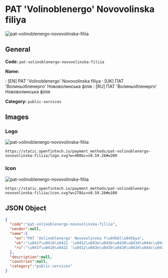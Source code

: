 
# PAT 'Volinoblenergo' Novovolinska fіlіya 
![pat-volinoblenergo-novovolinska-filiia](https://static.openfintech.io/payment_methods/pat-volinoblenergo-novovolinska-filiia/logo.svg?w=400&c=v0.59.26#w200)  

## General 
**Code:** `pat-volinoblenergo-novovolinska-filiia` 
 
**Name:** 
 
:	[EN] PAT 'Volinoblenergo' Novovolinska fіlіya 
:	[UK] ПАТ 'Волиньобленерго' Нововолинська філія 
:	[RU] ПАТ 'Волиньобленерго' Нововолинська філія 
 
**Category:** `public-services` 
 

## Images 

### Logo 
![pat-volinoblenergo-novovolinska-filiia](https://static.openfintech.io/payment_methods/pat-volinoblenergo-novovolinska-filiia/logo.svg?w=400&c=v0.59.26#w200)  

```
https://static.openfintech.io/payment_methods/pat-volinoblenergo-novovolinska-filiia/logo.svg?w=400&c=v0.59.26#w200
```  

### Icon 
![pat-volinoblenergo-novovolinska-filiia](https://static.openfintech.io/payment_methods/pat-volinoblenergo-novovolinska-filiia/icon.svg?w=278&c=v0.59.26#w100)  

```
https://static.openfintech.io/payment_methods/pat-volinoblenergo-novovolinska-filiia/icon.svg?w=278&c=v0.59.26#w100
```  

## JSON Object 

```json
{
  "code":"pat-volinoblenergo-novovolinska-filiia",
  "vendor":null,
  "name":{
    "en":"PAT 'Volinoblenergo' Novovolinska f\u0456l\u0456ya",
    "uk":"\u041f\u0410\u0422 '\u0412\u043e\u043b\u0438\u043d\u044c\u043e\u0431\u043b\u0435\u043d\u0435\u0440\u0433\u043e' \u041d\u043e\u0432\u043e\u0432\u043e\u043b\u0438\u043d\u0441\u044c\u043a\u0430 \u0444\u0456\u043b\u0456\u044f",
    "ru":"\u041f\u0410\u0422 '\u0412\u043e\u043b\u0438\u043d\u044c\u043e\u0431\u043b\u0435\u043d\u0435\u0440\u0433\u043e' \u041d\u043e\u0432\u043e\u0432\u043e\u043b\u0438\u043d\u0441\u044c\u043a\u0430 \u0444\u0456\u043b\u0456\u044f"
  },
  "description":null,
  "countries":null,
  "category":"public-services"
}
```  
